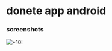 # donete app android 
### screenshots
![*10](https://user-images.githubusercontent.com/22731845/211155489-2ebf29ae-1d8d-44c5-a3f6-e0525af48f13.png)!
